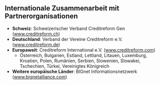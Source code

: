 ## Internationale Zusammenarbeit mit Partnerorganisationen
- **Schweiz**: Schweizerischer Verband Creditreform Gen (www.creditreform.ch)
- **Deutschland**: Verband der Vereine Creditreform e.V. (www.creditreform.de)
- **Europaweit**: Creditreform International e.V. (www.creditreform.com)
  - Österreich, Bulgarien, Estland, Lettland, Litauen, Luxemburg, Kroatien, Polen, Rumänien, Serbien, Slowenien, Slowakei, Tschechien, Türkei, Vereinigtes Königreich
- **Weitere europäische Länder**: BIGnet Informationsnetzwerk (www.bignetalliance.com)
